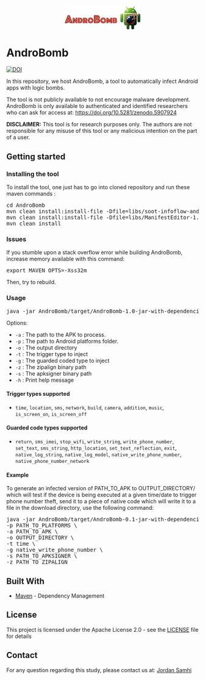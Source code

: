 <p align="center">
  <img src="https://github.com/JordanSamhi/AndroBomb/blob/master/images/androbomb_logo.png" width="200" alt="AndroBomb">
</p>

# AndroBomb

[![DOI](https://zenodo.org/badge/DOI/10.5281/zenodo.5907924.svg)](https://doi.org/10.5281/zenodo.5907924)

In this repository, we host AndroBomb, a tool to automatically infect Android apps with logic bombs.

The tool is not publicly available to not encourage malware development.
AndroBomb is only available to authenticated and identified researchers who can ask for access at: https://doi.org/10.5281/zenodo.5907924

**DISCLAIMER:** This tool is for research purposes only. The authors are not responsible for any misuse of this tool or any malicious intention on the part of a user.

## Getting started

### Installing the tool

To install the tool, one just has to go into cloned repository and run these maven commands :

<pre>
cd AndroBomb
mvn clean install:install-file -Dfile=libs/soot-infoflow-android-2.9.0.jar -DgroupId=de.tud.sse -DartifactId=soot-infoflow-android -Dversion=2.9.0 -Dpackaging=jar
mvn clean install:install-file -Dfile=libs/ManifestEditor-1.0.2.jar -DgroupId=com.wind.meditor -DartifactId=manifesteditor -Dversion=1.0.2 -Dpackaging=jar
mvn clean install
</pre>

### Issues

If you stumble upon a stack overflow error while building AndroBomb, increase memory available with this command:

<pre>
export MAVEN_OPTS=-Xss32m
</pre>

Then, try to rebuild.

### Usage

<pre>
java -jar AndroBomb/target/AndroBomb-1.0-jar-with-dependencies.jar <i>options</i>
</pre>

Options:

* ```-a``` : The path to the APK to process.
* ```-p``` : The path to Android platforms folder.
* ```-o``` : The output directory
* ```-t``` : The trigger type to inject
* ```-g``` : The guarded coded type to inject
* ```-z``` : The zipalign binary path
* ```-s``` : The apksigner binary path
* ```-h``` : Print help message

#### Trigger types supported

* ```time```, ```location```, ```sms```, ```network```, ```build```, ```camera```, ```addition```, ```music```, ```is_screen_on```, ```is_screen_off```

#### Guarded code types supported

* ```return```, ```sms_imei```, ```stop_wifi```, ```write_string```, ```write_phone_number```, ```set_text```, ```sms_string```, ```http_location```, ```set_text_reflection```, ```exit```, ```native_log_string```, ```native_log_model```, ```native_write_phone_number```, ```native_phone_number_network```

#### Example

To generate an infected version of PATH_TO_APK to OUTPUT_DIRECTORY/ which will test if the device is being executed at a given time/date to trigger phone number theft, send it to a piece of native code which will write it to a file in the download directory, use the following command:

<pre>
java -jar AndroBomb/target/AndroBomb-0.1-jar-with-dependencies.jar \
-p PATH_TO_PLATFORMS \
-a PATH_TO_APK \
-o OUTPUT_DIRECTORY \
-t time \
-g native_write_phone_number \
-s PATH_TO_APKSIGNER \
-z PATH_TO_ZIPALIGN
</pre>

## Built With

* [Maven](https://maven.apache.org/) - Dependency Management

## License

This project is licensed under the Apache License 2.0 - see the [LICENSE](LICENSE) file for details

## Contact

For any question regarding this study, please contact us at:
[Jordan Samhi](mailto:jordan.samhi@uni.lu)
